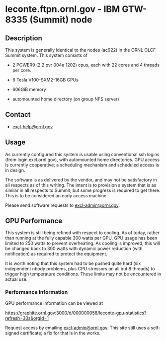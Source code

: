 # leconte.ftpn.ornl.gov - IBM GTW-8335 (Summit) node

## Description

This system is generally identical to the nodes (ac922)
in the ORNL OLCF Summit system.  This system consists of

*  2 POWER9 (2.2 pvr 004e 1202) cpus, each with 22 cores and 
   4 threads per core.

*  6 Tesla V100-SXM2-16GB GPUs

*  606GiB memory

*  automounted home directory (on group NFS server)


## Contact
* excl-help@ornl.gov

## Usage

As currently configured this system is usable using conventional 
ssh logins (from login.excl.ornl.gov), with automounted home 
directories.  GPU access is currently cooperative; a scheduling
mechanism and scheduled access is in design.

The software is as delivered by the vendor, and may not be
satisfactory in all respects as of this writing.   The intent
is to provision a system that is as similar in all respects to
Summit, but some progress is required to get there.  This is to
be considered an early access machine.

Please send software requests to excl-admin@ornl.gov.

## GPU Performance

This system is still being refined with respect to cooling.
As of today, rather than running at the fully capable 300 watts
per GPU, GPU usage has been limited to 250 watts to prevent
overheating.   As cooling is improved, this will be changed back
to 300 watts with dynamic power reduction (with notification) as
required to protect the equipment. 

It is worth noting that this system had to be pushed quite hard
(six independent nbody problems, plus CPU stressors on all but 
8 threads) to trigger high temperature conditions.  These limits 
may not be encountered in actual use.

### Performance Information

GPU performance information can be viewed at 

https://graphite.ornl.gov:3000/d/000000058/leconte-gpu-statistics?refresh=30s&orgId=1

Request access by emailing excl-admin@ornl.gov.   This site still uses a self-signed certificate; a fix for that is in the works.
